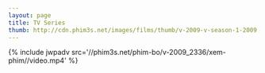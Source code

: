 ```yaml
---
layout: page
title: TV Series
thumb: http://cdn.phim3s.net/images/films/thumb/v-2009-v-season-1-2009.jpg
---
```

{% include jwpadv src='//phim3s.net/phim-bo/v-2009_2336/xem-phim//video.mp4' %}